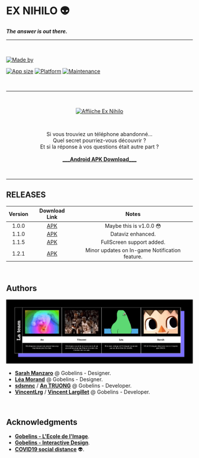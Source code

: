 # EX NIHILO :alien:

_**The answer is out there.**_

---

<br>

[![Made by](https://img.shields.io/badge/Team-EX%20NIHILO%20%40%20Gobelins%20BDDI%202020-lightgrey)](../docs/team-ex-nihilo.gif)

[![App size](https://img.shields.io/badge/APK%20size-~55%20Mb-blue)](https://bit.ly/ex-nihilo-1-2-1-0) [![Platform](https://img.shields.io/badge/Platform-Android%20only!-red)]() [![Maintenance](https://img.shields.io/badge/Maintained%3F-maybe-yellow)](https://github.com/sdsmnc221/ex-nihilo/graphs/commit-activity)

<br>

---

<br>

<p align="center">
    <a href="https://exnihilo.netlify.app" target="__blank"><img src="../docs/exnihilo_affiche.jpg" alt="Affiiche Ex Nihilo" height="720"/></a>
</p>

<br>

<p align="center">
    Si vous trouviez un téléphone abandonné...
    <br>
    Quel secret pourriez-vous découvrir ?
    <br>
    Et si la réponse à vos questions était autre part ?
    <br>
    <br>
    <a href="https://exnihilo.netlify.app" target="__blank"><b>___Android APK Download___</b></a>
</p>

<br>

---

## RELEASES

| Version |                                Download Link                                |                     Notes                      |
| :-----: | :-------------------------------------------------------------------------: | :--------------------------------------------: |
|  1.0.0  |     [APK](https://www.dropbox.com/s/q0i4wyfems1odu4/ex-nihilo.apk?dl=0)     |         Maybe this is v1.0.0 :flushed:         |
|  1.1.0  | [APK](https://www.dropbox.com/s/1cg9jbcs63n8yl6/ex-nihilo-1.1.0.0.apk?dl=0) |               Dataviz enhanced.                |
|  1.1.5  | [APK](https://www.dropbox.com/s/zp2zxpsa2dy0mrp/ex-nihilo-1.1.5.0.apk?dl=0) |           FullScreen support added.            |
|  1.2.1  | [APK](https://www.dropbox.com/s/r9imo7wsdf6umdk/ex-nihilo-1.2.1.0.apk?dl=0) | Minor updates on In-game Notification feature. |

<br>

## Authors

<p align="center">
    <img src="../docs/team-ex-nihilo.gif" alt="Team Ex Nihilo"/>
</p>

- [**Sarah Manzaro**](htts://) @ Gobelins - Designer.
- [**Léa Morand**](htts://) @ Gobelins - Designer.
- [**sdsmnc**](https://github.com/sdsmnc221) / [**An TRUONG**](https://antr.tech) @ Gobelins - Developer.
- [**VincentLrg**](https://github.com/VincentLrg) / [**Vincent Largillet**](https://www.vincentlargillet.fr/) @ Gobelins - Developer.

<br>

## Acknowledgments

- [**Gobelins - L'Ecole de l'Image**](https://www.gobelins.fr/).
- [**Gobelins - Interactive Design**](http://designinteractif.gobelins.fr/).
- [**COVID19 social distance**](https://dev.to/search?q=covid19) :alien:.
